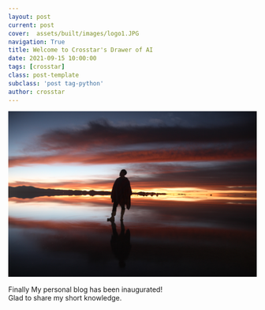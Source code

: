 ```yaml
---
layout: post
current: post
cover:  assets/built/images/logo1.JPG
navigation: True
title: Welcome to Crosstar's Drawer of AI
date: 2021-09-15 10:00:00
tags: [crosstar]
class: post-template
subclass: 'post tag-python'
author: crosstar
---
```


![image](assets/built/images/trip2.jpg)

Finally My personal blog has been inaugurated!  
Glad to share my short knowledge.
